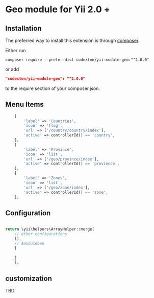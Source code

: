 Geo module for Yii 2.0 +
=========================

Installation
------------

The preferred way to install this extension is through [composer](http://getcomposer.org/download/).

Either run

```
composer require --prefer-dist codexten/yii-module-geo:"^2.0.0"
```

or add

```json
"codexten/yii-module-geo": "^2.0.0"
```

to the require section of your composer.json.

Menu Items
----------

```php
    [
        'label' => 'Countries',
        'icon' => 'flag',
        'url' => ['/country/country/index'],
        'active' => controllerId() == 'country',
    ],
    [
        'label' => 'Province',
        'icon' => 'list',
        'url' => ['/geo/province/index'],
        'active' => controllerId() == 'provience',
    ],
    [
        'label' => 'Zones',
        'icon' => 'list',
        'url' => ['/geo/zone/index'],
        'active' => controllerId() == 'zone',
    ],
```


Configuration
-------------

```php

return \yii\helpers\ArrayHelper::merge(
    // other configurations
    [],
    // $moduleGeo
    [
       
    ]
    );

```

## customization

TBD
